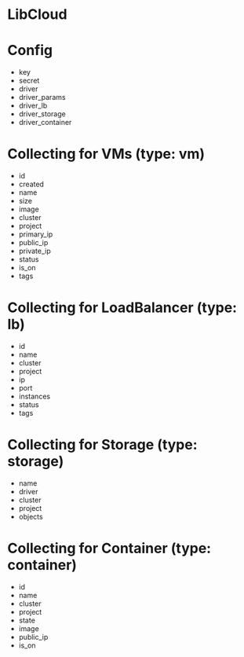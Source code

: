 # LibCloud

# Config

* key
* secret
* driver
* driver_params
* driver_lb
* driver_storage
* driver_container

# Collecting for VMs (type: vm)

* id
* created
* name
* size
* image
* cluster
* project
* primary_ip
* public_ip
* private_ip
* status
* is_on
* tags

# Collecting for LoadBalancer (type: lb)

* id
* name
* cluster
* project
* ip
* port
* instances
* status
* tags
 
# Collecting for Storage (type: storage)

* name
* driver
* cluster
* project
* objects

# Collecting for Container (type: container)

* id
* name
* cluster
* project
* state
* image
* public_ip
* is_on


